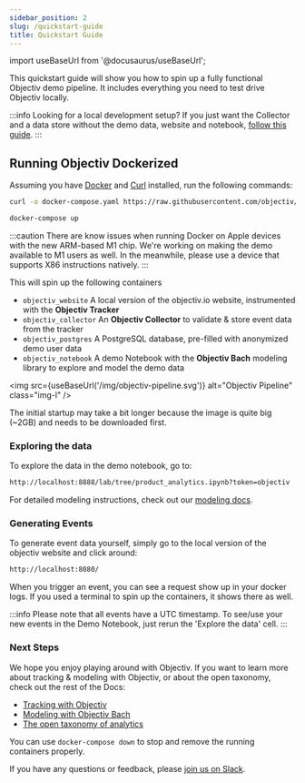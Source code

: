 ```yaml
---
sidebar_position: 2
slug: /quickstart-guide
title: Quickstart Guide
---
```


import useBaseUrl from '@docusaurus/useBaseUrl';

This quickstart guide will show you how to spin up a fully functional Objectiv demo pipeline. It includes everything you need to test drive Objectiv locally.

:::info Looking for a local development setup?
If you just want the Collector and a data store without the demo data, website and notebook, [follow this guide](/how-to-guides/collector/getting-started).
:::

## Running Objectiv Dockerized

Assuming you have [Docker](https://www.docker.com/) and [Curl](https://curl.se) installed, run the following commands:

```bash
curl -o docker-compose.yaml https://raw.githubusercontent.com/objectiv/objectiv-analytics/main/docker-compose.yaml
```
```bash
docker-compose up
```

:::caution
There are know issues when running Docker on Apple devices with the new ARM-based M1 chip. We're working on making the demo available to M1 users as well. In the meanwhile, please use a device that supports X86 instructions natively. 
:::

This will spin up the following containers

* `objectiv_website` A local version of the objectiv.io website, instrumented with the **Objectiv Tracker** 
* `objectiv_collector` An **Objectiv Collector** to validate & store event data from the tracker
* `objectiv_postgres` A PostgreSQL database, pre-filled with anonymized demo user data
* `objectiv_notebook` A demo Notebook with the **Objectiv Bach** modeling library to explore and model the demo data  

<img src={useBaseUrl('/img/objectiv-pipeline.svg')} alt="Objectiv Pipeline" class="img-l" />

The initial startup may take a bit longer because the image is quite big (~2GB) and needs to be downloaded first.

### Exploring the data

To explore the data in the demo notebook, go to:

```bash
http://localhost:8888/lab/tree/product_analytics.ipynb?token=objectiv
```
For detailed modeling instructions, check out our [modeling docs](/modeling).

### Generating Events
To generate event data yourself, simply go to the local version of the objectiv website and click around:

```bash
http://localhost:8080/
```

When you trigger an event, you can see a request show up in your docker logs. If you used a terminal to spin up the containers, it shows there as well. 

:::info
Please note that all events have a UTC timestamp. To see/use your new events in the Demo Notebook, just rerun the 'Explore the data' cell.
:::
### Next Steps

We hope you enjoy playing around with Objectiv. If you want to learn more about tracking & modeling with Objectiv, or about the open taxonomy, check out the rest of the Docs:

* [Tracking with Objectiv](/tracking)
* [Modeling with Objectiv Bach](/modeling)
* [The open taxonomy of analytics](/taxonomy)

You can use `docker-compose down` to stop and remove the running containers properly.

If you have any questions or feedback, please [join us on Slack](https://join.slack.com/t/objectiv-io/shared_invite/zt-u6xma89w-DLDvOB7pQer5QUs5B_~5pg).



